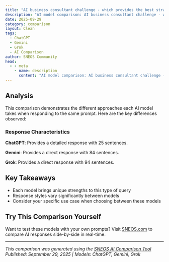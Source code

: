 ```yaml
---
title: "AI business consultant challenge - which provides the best strategy advice?"
description: "AI model comparison: AI business consultant challenge - which provides the best strategy advice?..."
date: 2025-09-29
category: comparison
layout: Clean
tags:
  - ChatGPT
  - Gemini
  - Grok
  - AI Comparison
author: SNEOS Community
head:
  - - meta
    - name: description
      content: "AI model comparison: AI business consultant challenge - which provides the best strategy advice?..."
---
```


<ChatComparison
  title="AI business consultant challenge - which provides the best strategy advice?"
  prompt="AI business consultant challenge - which provides the best strategy advice?"
  :responses='{"ChatGPT": "When considering which AI business consultant challenge provides the best strategy advice, it\u2019s important to evaluate the nature and objectives of the challenge as well as the quality and applicability of the advice it generates. Here are some key points to consider for identifying the best strategy advice from AI business consultant challenges:\n\n1. **Scope and Relevance of the Challenge:**\n - The challenge should focus on real-world business problems relevant to the industry or domain of interest.\n - It should cover a wide range of strategic issues such as market entry, product development, competitive analysis, and digital transformation.\n\n2. **Quality of AI Models and Techniques:**\n - The challenge should leverage advanced AI models (e.g., GPT-4, domain-specific models) trained on rich datasets that include business cases and strategic frameworks.\n - Use of explainable AI so the reasoning behind recommendations is clear and transparent.\n\n3. **Evaluation Metrics:**\n - Advice should be assessed based on accuracy, feasibility, creativity, and impact on business outcomes.\n - Metrics should include human expert validation, ROI estimation, and alignment with company goals.\n\n4. **Interactivity and Customization:**\n - The AI should tailor advice to the company\u0027s unique context, resources, and constraints.\n - Ability to interact with the user for clarifications, scenario analysis, and iterative refinement improves strategy relevance.\n\n5. **Examples of Notable AI Business Consultant Challenges:**\n - **McKinsey AI Strategy Challenge:** Often provides high-quality strategic frameworks supported by AI analysis.\n - **IBM Watson Business Consultant Challenge:** Uses AI to integrate data-driven insights with strategic business advice.\n - **OpenAI Business Strategy Challenge:** Leverages state-of-the-art language models to generate actionable, innovative strategies.\n\n6. **Human-AI Collaboration:**\n - The best advice often emerges when AI insights are combined with expert human judgment.\n - Challenges promoting collaboration between AI outputs and human consultants tend to yield superior strategic recommendations.\n\n### Conclusion\n\nThe best AI business consultant challenge providing strategy advice is one that integrates advanced AI capabilities with relevant business context, rigorous evaluation, human oversight, and customization. Challenges such as those run by McKinsey, IBM, or OpenAI, which emphasize explainability and human-AI collaboration, tend to offer the most effective and actionable strategic advice.\n\nIf you have a specific challenge or platform in mind, I can help analyze its approach and performance in more detail!", "Gemini": "Okay, let\u0027s structure this AI business consultant challenge. We need a framework to compare different AI tools and see which provides the best strategy advice.\n\n**I. The Challenge Setup**\n\n* **The Fictional Business:** We\u0027ll create a hypothetical company facing a specific business problem. This is crucial for consistent evaluation. Let\u0027s go with:\n\n * **Company Name:** \u0022EcoThreads\u0022\n * **Industry:** Sustainable Clothing (online and limited brick-and-mortar)\n * **Business Problem:** Declining sales growth in the last two quarters. While brand awareness is strong, conversion rates are lagging behind competitors. They are also struggling to differentiate themselves in a crowded market of \u0022eco-friendly\u0022 brands. They have a limited budget for major overhauls.\n * **Target Audience:** Environmentally conscious millennials and Gen Z, interested in ethically sourced, durable clothing with a focus on style.\n * **Current Strategy:** Primarily relies on social media marketing (Instagram, TikTok), email marketing, and influencer collaborations.\n * **Key Metrics:** Website Traffic, Conversion Rate, Average Order Value, Customer Acquisition Cost, Customer Retention Rate, Social Media Engagement.\n\n* **The AI Consultants:** We\u0027ll select a few different AI-powered tools to act as our business consultants. Here are some potential options, balancing accessibility with functionality:\n\n 1. **ChatGPT (GPT-4 or similar):** Widely accessible, powerful language model capable of strategic thinking. We\u0027ll need to craft specific prompts.\n 2. **Bing AI (Creative Mode or using Plugins):** Another LLM with web access for up-to-date information.\n 3. **Google Bard (Gemini):** Similar to ChatGPT, with access to Google\u0027s vast knowledge base.\n 4. **Simplified AI Writer (Business Plan Mode):** A more targeted tool built for developing business plans, offering pre-structured outputs.\n 5. **Other AI-Powered Business Tools:** If you have access to more specialized tools (e.g., those focused on market analysis or CRM), feel free to include them.\n\n* **The Prompts (Consistent Across All Tools):** To ensure a fair comparison, we\u0027ll use the same set of prompts for each AI consultant. These prompts should be designed to extract valuable strategic insights:\n\n * **Prompt 1 (Situation Analysis):** \u0022Analyze EcoThreads\u0027 business situation based on the following information: [Insert the \u0027Fictional Business\u0027 description above]. Identify the key factors contributing to their declining sales growth and lack of differentiation.\u0022\n * **Prompt 2 (Competitive Analysis):** \u0022Based on the analysis from Prompt 1, identify 3-5 key competitors for EcoThreads. For each competitor, describe their strengths, weaknesses, and how EcoThreads can differentiate itself.\u0022\n * **Prompt 3 (Strategic Recommendations):** \u0022Based on the previous analysis, provide 3-5 specific, actionable strategic recommendations that EcoThreads can implement to improve conversion rates, increase sales growth, and better differentiate itself from competitors. Consider their limited budget.\u0022\n * **Prompt 4 (Implementation Plan):** \u0022For one of the strategic recommendations you provided in Prompt 3, outline a detailed implementation plan, including specific tasks, timelines, and key performance indicators (KPIs) to track success.\u0022\n * **Prompt 5 (Potential Risks \u0026 Mitigation):** \u0022Identify potential risks associated with implementing the recommended strategies and suggest mitigation strategies.\u0022\n\n* **Evaluation Criteria:** We need a clear set of criteria to judge the quality of the AI\u0027s advice.\n\n 1. **Insightfulness:** Does the analysis reveal non-obvious insights? Does it go beyond surface-level observations?\n 2. **Relevance:** Are the recommendations directly applicable to EcoThreads\u0027 specific situation?\n 3. **Actionability:** Are the recommendations practical and easy to implement, given EcoThreads\u0027 limited budget?\n 4. **Specificity:** Are the recommendations concrete and detailed, or vague and general?\n 5. **Creativity/Innovation:** Does the AI suggest novel or unconventional approaches?\n 6. **Data-Driven:** Does the AI use data or reasoning to support its recommendations?\n 7. **Coherence:** Is the overall strategy logically consistent and well-articulated?\n 8. **Risk Awareness:** Does the AI identify and address potential risks associated with the strategy?\n\n**II. The Execution**\n\n1. **Run the Prompts:** Carefully input the prompts into each AI consultant, one at a time. Keep a record of each AI\u0027s responses.\n2. **Document the Responses:** Save the outputs from each AI consultant in a separate document for easy comparison.\n3. **Evaluate the Responses:** Systematically evaluate each AI\u0027s responses against the evaluation criteria. You could use a scoring system (e.g., 1-5 scale for each criterion) or a more qualitative assessment.\n\n**III. Analyzing \u0026 Comparing Results**\n\n* **Comparative Table:** Create a table summarizing the strengths and weaknesses of each AI consultant based on your evaluation.\n* **Overall Ranking:** Rank the AI consultants based on their overall performance, considering all evaluation criteria.\n* **Justification:** Provide a detailed justification for your ranking, highlighting the specific reasons why one AI performed better than another.\n* **Key Takeaways:** Summarize the key lessons learned from the challenge. What are the strengths and limitations of using AI for business strategy? Which AI tools are most promising?\n\n**Example Table (for documenting and comparing results):**\n\n| AI Consultant | Insightfulness | Relevance | Actionability | Specificity | Creativity | Data-Driven | Coherence | Risk Awareness | Overall Score/Rating | Strengths | Weaknesses |\n|---|---|---|---|---|---|---|---|---|---|---|---|\n| ChatGPT (GPT-4) | | | | | | | | | | | |\n| Bing AI | | | | | | | | | | | |\n| Google Bard | | | | | | | | | | | |\n| Simplified AI Writer | | | | | | | | | | | |\n\n**Tips for Success:**\n\n* **Be Precise with Prompts:** The quality of the AI\u0027s output depends heavily on the quality of your prompts. Experiment with different phrasing to see what works best.\n* **Iterate and Refine:** Don\u0027t be afraid to revise your prompts based on the AI\u0027s initial responses. You can guide the AI towards more useful insights.\n* **Human Judgment is Crucial:** AI is a tool, not a replacement for human judgment. Carefully evaluate the AI\u0027s recommendations and use your own business acumen to make informed decisions.\n* **Focus on the \u0022Why\u0022:** Pay attention to the reasoning behind the AI\u0027s recommendations. This will help you understand the underlying logic and assess the validity of the advice.\n* **Consider the Cost:** Some AI tools are free, while others require a subscription. Factor in the cost when evaluating the overall value of each tool.\n\nThis structured approach will give you a clear and objective way to compare different AI business consultants and determine which provides the best strategy advice for your specific business challenge. Good luck! Let me know if you want me to refine any aspect of this challenge setup.\n", "Grok": "When evaluating AI business consultants or tools for strategic advice, the \u0022best\u0022 option depends on your business needs, industry, budget, and the specific challenges you\u0027re facing. However, I can frame this challenge by comparing some of the leading AI-driven platforms and consultants that provide strategy advice, focusing on their strengths, weaknesses, and applicability. I\u0027ll also outline key criteria to consider when choosing an AI business consultant for strategic advice.\n\n---\n\n### **Key Criteria for Evaluating AI Business Strategy Tools/Consultants**\n1. **Customization**: How well does the AI adapt to your specific business context, industry, and data?\n2. **Data-Driven Insights**: Does it provide actionable, evidence-based recommendations based on real-time data?\n3. **Ease of Use**: Is the platform or service user-friendly for non-technical business leaders?\n4. **Scalability**: Can it handle the needs of small startups as well as large enterprises?\n5. **Cost**: Does the pricing align with the value delivered?\n6. **Integration**: How well does it integrate with existing business systems (e.g., CRM, ERP)?\n7. **Track Record**: Are there proven case studies or testimonials of success?\n\n---\n\n### **Comparison of Popular AI Tools for Business Strategy Advice**\nHere\u2019s a breakdown of some well-known AI-driven tools and consulting services that provide business strategy advice:\n\n#### 1. **IBM Watson for Business Consulting**\n- **Overview**: IBM Watson offers AI-driven insights for business strategy, including market analysis, customer behavior predictions, and operational optimization.\n- **Strengths**:\n - Highly customizable with industry-specific solutions (e.g., healthcare, retail).\n - Strong focus on data analytics and predictive modeling.\n - Integration with enterprise systems.\n- **Weaknesses**:\n - High cost, often more suited for large enterprises.\n - Requires technical expertise to fully utilize.\n- **Best For**: Medium to large businesses with complex data needs and budgets for premium solutions.\n\n#### 2. **McKinsey \u0026 Company\u2019s AI Consulting (QuantumBlack)**\n- **Overview**: McKinsey\u2019s AI arm, QuantumBlack, combines human expertise with advanced AI tools to provide tailored strategic advice.\n- **Strengths**:\n - Combines AI insights with human judgment for nuanced strategies.\n - Deep industry expertise across sectors.\n - Proven track record with Fortune 500 companies.\n- **Weaknesses**:\n - Expensive and often inaccessible for smaller businesses.\n - Slower turnaround compared to pure AI platforms.\n- **Best For**: Large corporations or high-growth companies needing comprehensive strategy overhauls.\n\n#### 3. **Google Cloud AI Business Solutions**\n- **Overview**: Google Cloud provides AI tools for business intelligence, forecasting, and customer insights, often integrated with tools like Looker Studio.\n- **Strengths**:\n - Scalable for businesses of all sizes.\n - Strong data visualization and predictive analytics.\n - Competitive pricing compared to IBM Watson.\n- **Weaknesses**:\n - Less focused on qualitative strategy (e.g., leadership or culture).\n - May require customization for niche industries.\n- **Best For**: Tech-savvy businesses or startups looking for cost-effective, scalable AI insights.\n\n#### 4. **Microsoft Azure AI for Business**\n- **Overview**: Azure AI offers tools for business strategy, including market trend analysis, customer segmentation, and operational efficiency.\n- **Strengths**:\n - Seamless integration with Microsoft products (e.g., Dynamics 365, Power BI).\n - Strong focus on automation and process optimization.\n - Flexible pricing models.\n- **Weaknesses**:\n - Can be overly technical for non-experts.\n - Less tailored for creative or qualitative strategies.\n- **Best For**: Businesses already using Microsoft ecosystems or those focused on operational strategy.\n\n#### 5. **Smaller AI Tools (e.g., H2O.ai, DataRobot)**\n- **Overview**: These platforms focus on AI-driven decision-making for strategy, often targeting specific areas like sales forecasting or risk analysis.\n- **Strengths**:\n - Affordable and accessible for SMEs.\n - User-friendly interfaces.\n - Niche focus can be highly effective for specific problems.\n- **Weaknesses**:\n - Limited scope compared to comprehensive consulting services.\n - May lack deep industry-specific knowledge.\n- **Best For**: Small to medium businesses with specific strategy needs (e.g., pricing optimization).\n\n---\n\n### **Which Provides the Best Strategy Advice?**\nThere\u2019s no one-size-fits-all answer, but here\u2019s a recommendation based on business size and needs:\n\n- **Large Enterprises**: **McKinsey\u2019s QuantumBlack** or **IBM Watson**. These combine AI with deep consulting expertise, ideal for complex, multi-faceted strategic challenges. McKinsey edges out if you value human oversight; IBM Watson if you prioritize data-heavy insights.\n- **Medium-Sized Businesses**: **Microsoft Azure AI** or **Google Cloud AI**. Both offer robust, scalable solutions with good integration capabilities at a reasonable cost.\n- **Startups/Small Businesses**: **H2O.ai** or **DataRobot**. These tools provide actionable insights without breaking the bank, though they\u2019re best for specific, data-driven strategies rather than holistic advice.\n\n---\n\n### **Broader Strategic Considerations**\nAI tools excel at data-driven strategy (e.g., market trends, customer insights, operational efficiency), but they often fall short on qualitative aspects like leadership, culture, or long-term vision. For the best results:\n- **Blend AI with Human Expertise**: Use AI for data insights but pair it with human consultants or internal strategy teams for context and creativity.\n- **Focus on Implementation**: The best strategy advice is useless without execution. Choose a tool or consultant that offers support for implementing recommendations.\n- **Test and Iterate**: Start with a pilot project before committing to a full-scale AI consulting solution. Measure ROI and adjust as needed.\n\n---\n\n### **Challenge Prompt for You**\nIf you have a specific business scenario (e.g., industry, size, or strategic challenge like entering a new market or improving profitability), share it, and I can tailor a recommendation further. Alternatively, if you\u0027re looking for a head-to-head comparison of two specific AI tools or consultants, let me know!\n\nFor now, I\u2019d say **McKinsey\u2019s QuantumBlack** provides the best overall strategy advice for businesses that can afford it, due to its balance of AI and human expertise. For budget-conscious or tech-focused firms, **Google Cloud AI** offers a strong, scalable alternative. Which direction are you leaning toward?"}' 
  published-date="16:28"
/>

## Analysis

This comparison demonstrates the different approaches each AI model takes when responding to the same prompt. Here are the key differences observed:

### Response Characteristics

**ChatGPT**: Provides a detailed response with 25 sentences. 

**Gemini**: Provides a direct response with 84 sentences. 

**Grok**: Provides a direct response with 94 sentences. 

## Key Takeaways

- Each model brings unique strengths to this type of query
- Response styles vary significantly between models
- Consider your specific use case when choosing between these models

## Try This Comparison Yourself

Want to test these models with your own prompts? Visit [SNEOS.com](https://sneos.com) to compare AI responses side-by-side in real-time.

---

*This comparison was generated using the [SNEOS AI Comparison Tool](https://sneos.com)*
*Published: September 29, 2025 | Models: ChatGPT, Gemini, Grok*
